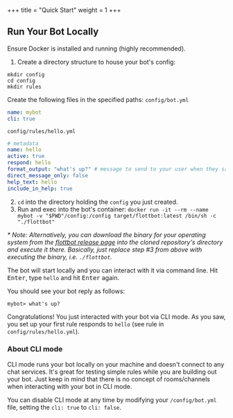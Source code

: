 +++
title = "Quick Start"
weight = 1
+++

## Run Your Bot Locally

Ensure Docker is installed and running (highly recommended).

1. Create a directory structure to house your bot's config:
```
mkdir config
cd config
mkdir rules
```
Create the following files in the specified paths:
`config/bot.yml`
```yaml
name: mybot
cli: true
```
`config/rules/hello.yml`
```yaml
# metadata
name: hello
active: true
respond: hello
format_output: "what's up?" # message to send to your user when they say hello
direct_message_only: false
help_text: hello
include_in_help: true
```
2. `cd` into the directory holding the `config` you just created.
3. Run and exec into the bot's container: `docker run -it --rm --name mybot -v "$PWD"/config:/config target/flottbot:latest /bin/sh -c "./flottbot"`

_\* Note: Alternatively, you can download the binary for your operating system from the [flottbot release page](https://github.com/target/flottbot/releases) into the cloned repository's directory and execute it there. Basically, just replace step #3 from above with executing the binary, i.e. `./flottbot`._

The bot will start locally and you can interact with it via command line. Hit <kbd>Enter</kbd>, type `hello` and hit <kbd>Enter</kbd> again.

You should see your bot reply as follows:

```
mybot> what's up?
```

Congratulations! You just interacted with your bot via CLI mode. As you saw, you set up your first rule responds to `hello` (see rule in `config/rules/hello.yml`).

### About CLI mode

CLI mode runs your bot locally on your machine and doesn't connect to any chat services. It's great for testing simple rules while you are building out your bot. Just keep in mind that there is no concept of rooms/channels when interacting with your bot in CLI mode.

You can disable CLI mode at any time by modifying your `/config/bot.yml` file, setting the `cli: true` to `cli: false`.
